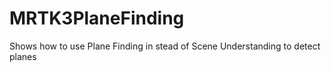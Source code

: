# MRTK3PlaneFinding
Shows how to use Plane Finding in stead of Scene Understanding to detect planes
